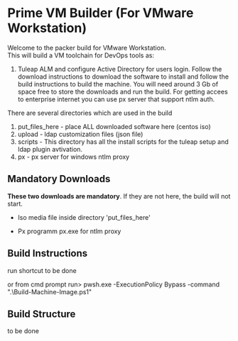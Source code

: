Prime VM Builder (For VMware Workstation)
===============================

Welcome to the packer build for VMware Workstation.  
This will build a VM toolchain for DevOps tools as: 
1) Tuleap ALM and configure Active Directory for users login.  Follow the download instructions to download the software to install and follow the build instructions to build the machine.  You will need around 3 Gb of space free to store the downloads and run the build.
For getting accees to enterprise internet you can use px server that support  ntlm auth. 

There are several directories which are used in the build

1. put_files_here - place ALL downloaded software here (centos iso)
2. upload - ldap customization files (json file)
3. scripts - This directory has all the install scripts for the tuleap setup and ldap plugin avtivation.
4. px - px server for windows ntlm proxy    

Mandatory Downloads
-------------------
**These two downloads are mandatory**.  If they are not here, the build will not start.

* Iso media file inside directory 'put_files_here' 

* Px programm px.exe for ntlm proxy

Build Instructions
------------------
run shortcut to be done 

or from cmd prompt run>  pwsh.exe -ExecutionPolicy Bypass -command ".\Build-Machine-Image.ps1"


Build Structure
--------------------
 to be done 
